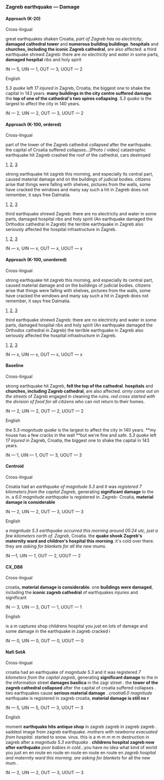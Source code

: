 ### Zagreb earthquake — Damage



#### Approach (K-20)

Cross-lingual

great earthquakes shaken Croatia, *part of Zagreb has no electricity*, **damaged cathedral tower** and **numerous building buildings**. **hospitals** and **churches, including the iconic Zagreb cathedral**, are also affected. a third earthquake shrewd Zagreb: there are *no electricity* and *water* in some parts, **damaged hospital** ribs and holy spirit

IN — 5, UIN — 1, OUT — 3, UOUT — 2

English

*5.3 quake* left *17 injured* in Zagreb, Croatia, the biggest one to shake the capital in 143 years. **many buildings in the city centre suffered damage**. the **top of one of the cathedral's two spires collapsing**. *5.3 quake* is the largest to affect the city in 140 years.

IN — 2, UIN — 2, OUT — 3, UOUT — 2



#### Approach (K-100, ordered)

Cross-lingual

part of the tower of the Zagreb cathedral collapsed after the earthquake. the capital of Croatia suffered collapses...[Photo / video] catastrophic earthquake hit Zagreb crashed the roof of the cathedral, cars destroyed 

[1](http://twitter.com/anyuser/status/1241741296579932163), [2](http://twitter.com/anyuser/status/1241636792698384384), [3](http://twitter.com/anyuser/status/1241767487127072768)

strong earthquake hit zagreb this morning, and especially its central part, caused material damage and on the buildings of judicial bodies. citizens arise that things were falling with shelves, pictures from the walls, some have cracked the windows and many say such a hit in Zagreb does not remember, it says free Dalmatia. 

[1](http://twitter.com/anyuser/status/1241667814278209537), [2](http://twitter.com/anyuser/status/1241687528522035201), [3](http://twitter.com/anyuser/status/1241652603743883264)

third earthquake shrewd Zagreb: there are no electricity and water in some parts, damaged hospital ribs and holy spirit (An earthquake damaged the Orthodox cathedral in Zagreb) the terrible earthquake in Zagreb also seriously affected the hospital infrastructure in Zagreb. 

[1](http://twitter.com/anyuser/status/1241637112262336512), [2](http://twitter.com/anyuser/status/1241740605744730112), [3](http://twitter.com/anyuser/status/1241804561842569216)

IN — x, UIN — x, OUT — x, UOUT — x



#### Approach (K-100, unordered)

Cross-lingual

strong earthquake hit zagreb this morning, and especially its central part, caused material damage and on the buildings of judicial bodies. citizens arise that things were falling with shelves, pictures from the walls, some have cracked the windows and many say such a hit in Zagreb does not remember, it says free Dalmatia. 

[1](http://twitter.com/anyuser/status/1241667814278209537), [2](http://twitter.com/anyuser/status/1241687528522035201), [3](http://twitter.com/anyuser/status/1241652603743883264)

third earthquake shrewd Zagreb: there are no electricity and water in some parts, damaged hospital ribs and holy spirit (An earthquake damaged the Orthodox cathedral in Zagreb) the terrible earthquake in Zagreb also seriously affected the hospital infrastructure in Zagreb. 

[1](http://twitter.com/anyuser/status/1241637112262336512), [2](http://twitter.com/anyuser/status/1241740605744730112), [3](http://twitter.com/anyuser/status/1241804561842569216)

IN — x, UIN — x, OUT — x, UOUT — x



#### Baseline

Cross-lingual

strong earthquake hit Zagreb, **fell the top of the cathedral**. **hospitals** and **churches, including Zagreb cathedral**, are also affected. *army came out on the streets* of Zagreb engaged in cleaning the ruins. *red cross started with the division of food for all citizens* who can not return to their homes.

IN — 2, UIN — 2, OUT — 2, UOUT — 2

English

the *5.3-magnitude quake* is the largest to affect the city in 140 years. **my house has a few cracks in the wall **but we're fine and safe. *5.3 quake* left *17 injured* in Zagreb, Croatia, the biggest one to shake the capital in 143 years.

IN — 1, UIN — 1, OUT — 3, UOUT — 3

#### Centroid

Cross-lingual

Croatia had an *earthquake of magnitude 5.3* and it was *registered 7 kilometers from the capital Zagreb*, generating **significant damage** to the in. a *6.0 magnitude earthquake* is registered in. Zagreb- Croatia, **material damage is considerable**

IN — 2, UIN — 2, OUT — 3, UOUT — 3

English

a *magnitude 5.3 earthquake occurred this morning around 05:24 utc, just a few kilometers north of. Zagreb*, Croatia. the **quake shook Zagreb's maternity ward and children's hospital this morning**. it's cold over there. they are *asking for blankets for all the new mums*.

IN —1, UIN — 1, OUT — 2, UOUT — 2

#### CX\_DB8

Cross-lingual

croatia, **material damage is considerable**. one **buildings were damaged**, including the **iconic zagreb cathedral** of earthquakes *injuries* and significant

IN — 3, UIN — 3, OUT — 1, UOUT — 1

English

is a m captures shop childrens hospital you just en lots of damage and some damage in the earthquake in zagreb cracked i

IN — 0, UIN — 0, OUT — 0, UOUT — 0

#### Nafi SotA

Cross-lingual

croatia had an earthquake of *magnitude 5.3* and it was registered *7 kilometers from the capital zagreb*, generating **significant damage** to the in
the information street **damages basilica** in the zagr street .
the **tower of the zagreb cathedral collapsed** after the capital of croatia suffered collapses .
two earthquakes cause **serious material damage** .
*croatia6.0 magnitude* earthquake is registered in zagreb croatia, **material damage is still no r**

IN — 5, UIN — 5, OUT — 3, UOUT — 3

English

moment **earthquake hits antique shop** in zagreb zagreb in zagreb zagreb .
saddest image from zagreb earthquake. *mothers with newborns evacuated from hospital*. started to snow. virus. this is a m m m m m
destruction in zagreb after a *magnitude 5.3 earthquake* .
**childrens hospital zagreb now after earthquake** *poor babies in cold*...you have no idea what kind of world you just en en route en route en route en route en route en
*zagreb hospital and maternity ward this morning. are asking for blankets* for all the new mum .

IN — 2, UIN — 2, OUT — 3, UOUT — 3
